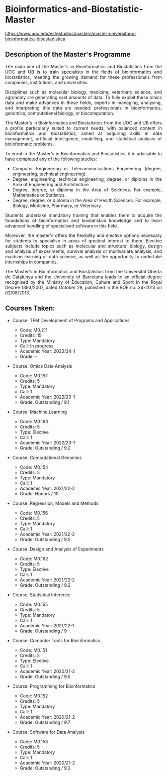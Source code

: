 <div align="justify">

# Bioinformatics-and-Biostatistic-Master

https://www.uoc.edu/es/estudios/masters/master-universitario-bioinformatica-bioestadistica

## **Description of the Master's Programme**

The main aim of the Master's in Bioinformatics and Biostatistics from the UOC and UB is to train specialists in the fields of bioinformatics and biostatistics, meeting the growing demand for these professionals from companies, institutions, and universities.

Disciplines such as molecular biology, medicine, veterinary science, and agronomy are generating vast amounts of data. To fully exploit these omics data and make advances in these fields, experts in managing, analysing, and interpreting this data are needed: professionals in bioinformatics, genomics, computational biology, or biocomputation.

The Master's in Bioinformatics and Biostatistics from the UOC and UB offers a profile particularly suited to current needs, with balanced content in bioinformatics and biostatistics, aimed at acquiring skills in data management, artificial intelligence, modelling, and statistical analysis of bioinformatic problems.

To enrol in the Master's in Bioinformatics and Biostatistics, it is advisable to have completed any of the following studies:

- Computer Engineering or Telecommunications Engineering (degree, engineering, technical engineering).
- Degree, engineering, technical engineering, degree, or diploma in the Area of Engineering and Architecture.
- Degree, degree, or diploma in the Area of Sciences. For example, Mathematics or Statistics.
- Degree, degree, or diploma in the Area of Health Sciences. For example, Biology, Medicine, Pharmacy, or Veterinary.

Students undertake mandatory training that enables them to acquire the foundations of bioinformatics and biostatistics knowledge and to learn advanced handling of specialised software in this field.

Moreover, the master's offers the flexibility and elective options necessary for students to specialise in areas of greatest interest to them. Elective subjects include topics such as molecular and structural biology, design and analysis of experiments, survival analysis or multivariate analysis, and machine learning or data science, as well as the opportunity to undertake internships in companies.

The Master's in Bioinformatics and Biostatistics from the Universitat Oberta de Catalunya and the University of Barcelona leads to an official degree recognised by the Ministry of Education, Culture and Sport in the Royal Decree 1393/2007, dated October 29, published in the BOE no. 34-2013 on 02/08/2013.

## Courses Taken:

- Course: TFM Development of Programs and Applications
  - Code: M0.211
  - Credits: 15
  - Type: Mandatory
  - Call: In progress
  - Academic Year: 2023/24-1
  - Grade: -

- Course: Omics Data Analysis
  - Code: M0.157
  - Credits: 5
  - Type: Mandatory
  - Call: 1
  - Academic Year: 2022/23-1
  - Grade: Outstanding / 9.1

- Course: Machine Learning
  - Code: M0.163
  - Credits: 5
  - Type: Elective
  - Call: 1
  - Academic Year: 2022/23-1
  - Grade: Outstanding / 9.2

- Course: Computational Genomics
  - Code: M0.154
  - Credits: 5
  - Type: Mandatory
  - Call: 1
  - Academic Year: 2021/22-2
  - Grade: Honors / 10

- Course: Regression, Models and Methods
  - Code: M0.156
  - Credits: 5
  - Type: Mandatory
  - Call: 1
  - Academic Year: 2021/22-2
  - Grade: Outstanding / 9.5

- Course: Design and Analysis of Experiments
  - Code: M0.162
  - Credits: 5
  - Type: Elective
  - Call: 1
  - Academic Year: 2021/22-2
  - Grade: Outstanding / 9.2

- Course: Statistical Inference
  - Code: M0.155
  - Credits: 5
  - Type: Mandatory
  - Call: 1
  - Academic Year: 2021/22-1
  - Grade: Outstanding / 9

- Course: Computer Tools for Bioinformatics
  - Code: M0.151
  - Credits: 5
  - Type: Elective
  - Call: 1
  - Academic Year: 2020/21-2
  - Grade: Outstanding / 9.5

- Course: Programming for Bioinformatics
  - Code: M0.152
  - Credits: 5
  - Type: Mandatory
  - Call: 1
  - Academic Year: 2020/21-2
  - Grade: Outstanding / 9.7

- Course: Software for Data Analysis
  - Code: M0.153
  - Credits: 5
  - Type: Mandatory
  - Call: 1
  - Academic Year: 2020/21-2
  - Grade: Outstanding / 9.3
</div>
